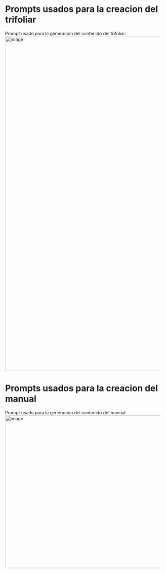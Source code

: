 # Prompts usados para la creacion del trifoliar
Prompt usado para la generacion del contenido del trifoliar:
<img width="1920" height="1080" alt="image" src="https://github.com/user-attachments/assets/6748b669-dc97-44dc-b586-5bcf485a9f39" />

# Prompts usados para la creacion del manual
Prompt usado para la generacion del contenido del manual:
<img width="1323" height="493" alt="image" src="https://github.com/user-attachments/assets/9ffb4406-e298-4961-b463-7e2177eaa1cb" />

